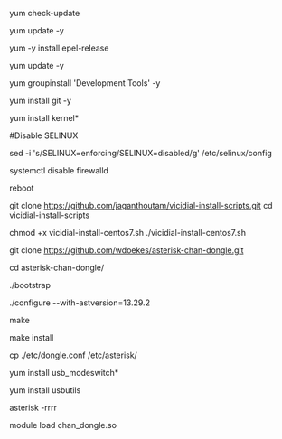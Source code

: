 yum check-update

yum update -y

yum -y install epel-release

yum update -y

yum groupinstall 'Development Tools' -y

yum install git -y

yum install kernel*

#Disable SELINUX

sed -i 's/SELINUX=enforcing/SELINUX=disabled/g' /etc/selinux/config    

systemctl disable firewalld

reboot

git clone https://github.com/jaganthoutam/vicidial-install-scripts.git
cd vicidial-install-scripts

chmod +x vicidial-install-centos7.sh
./vicidial-install-centos7.sh

git clone https://github.com/wdoekes/asterisk-chan-dongle.git

cd asterisk-chan-dongle/

./bootstrap

./configure --with-astversion=13.29.2


make

make install

cp ./etc/dongle.conf /etc/asterisk/

yum install usb_modeswitch*

yum install usbutils

asterisk -rrrr

module load chan_dongle.so
